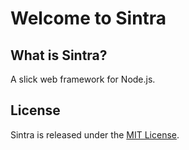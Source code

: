 
# Welcome to Sintra

## What is Sintra?

A slick web framework for Node.js.

## License

Sintra is released under the [MIT License](https://opensource.org/licenses/MIT).
